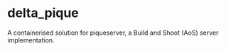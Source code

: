 # delta_pique
A containerised solution for piqueserver, a Build and Shoot (AoS) server implementation.
